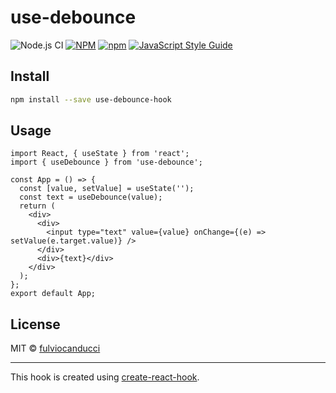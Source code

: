 # use-debounce

![Node.js CI](https://github.com/fulviocanducci/use-debounce/workflows/Node.js%20CI/badge.svg) [![NPM](https://img.shields.io/npm/v/use-debounce-hook.svg)](https://www.npmjs.com/package/use-debounce-hook) [![npm](https://img.shields.io/npm/dt/use-debounce-hook?style=plastic)](https://www.npmjs.com/package/use-debounce-hook) [![JavaScript Style Guide](https://img.shields.io/badge/code_style-standard-brightgreen.svg)](https://standardjs.com)

## Install

```bash
npm install --save use-debounce-hook
```

## Usage

```tsx
import React, { useState } from 'react';
import { useDebounce } from 'use-debounce';

const App = () => {
  const [value, setValue] = useState('');
  const text = useDebounce(value);
  return (
    <div>
      <div>
        <input type="text" value={value} onChange={(e) => setValue(e.target.value)} />
      </div>
      <div>{text}</div>
    </div>
  );
};
export default App;
```

## License

MIT © [fulviocanducci](https://github.com/fulviocanducci)

---

This hook is created using [create-react-hook](https://github.com/hermanya/create-react-hook).
